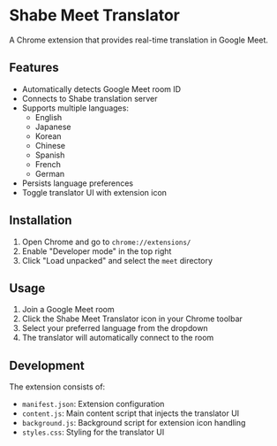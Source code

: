 # Shabe Meet Translator

A Chrome extension that provides real-time translation in Google Meet.

## Features

- Automatically detects Google Meet room ID
- Connects to Shabe translation server
- Supports multiple languages:
  - English
  - Japanese
  - Korean
  - Chinese
  - Spanish
  - French
  - German
- Persists language preferences
- Toggle translator UI with extension icon

## Installation

1. Open Chrome and go to `chrome://extensions/`
2. Enable "Developer mode" in the top right
3. Click "Load unpacked" and select the `meet` directory

## Usage

1. Join a Google Meet room
2. Click the Shabe Meet Translator icon in your Chrome toolbar
3. Select your preferred language from the dropdown
4. The translator will automatically connect to the room

## Development

The extension consists of:
- `manifest.json`: Extension configuration
- `content.js`: Main content script that injects the translator UI
- `background.js`: Background script for extension icon handling
- `styles.css`: Styling for the translator UI
